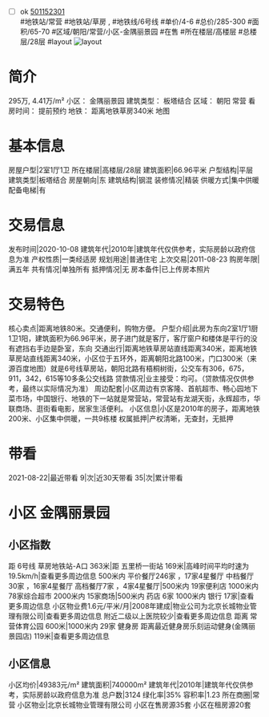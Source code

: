 - [ ] ok [501152301](https://bj.5i5j.com/ershoufang/501152301.html)  
 #地铁站/常营 #地铁站/草房 ,  #地铁线/6号线
#单价/4-6 #总价/285-300 #面积/65-70   #区域/朝阳/常营/小区-金隅丽景园 #在售 #所在楼层/高楼层 #总楼层/28层 #layout 
![layout](http://image2a.5i5j.com/bdir/layout/23891f7f78c441eba54a62c66fcf3f99.png_P5.jpg) 
# 简介 
 295万,  4.41万/m² 
小区： 金隅丽景园
建筑类型： 板塔结合
区域： 朝阳 常营
看房时间： 提前预约
地铁： 距离地铁草房340米 地图
# 基本信息 
 房屋户型|2室1厅1卫
所在楼层|高楼层/28层
建筑面积|66.96平米
户型结构|平层
建筑类型|板塔结合
房屋朝向|东
建筑结构|钢混
装修情况|精装
供暖方式|集中供暖
配备电梯|有
# 交易信息 
 发布时间|2020-10-08
建筑年代|2010年|建筑年代仅供参考，实际房龄以政府信息为准
产权性质|一类经适房
规划用途|普通住宅
上次交易|2011-08-23
购房年限|满五年
共有情况|单独所有
抵押情况|无
房本备件|已上传房本照片
# 交易特色 
 核心卖点|距离地铁80米。交通便利，购物方便。
户型介绍|此房为东向2室1厅1厨1卫1阳，建筑面积为66.96平米，房子进门就是客厅，客厅窗户和楼体是平行的没有遮挡右手边是卧室，东向
交通出行|距离地铁草房站直线距离340米，距离地铁草房站直线距离340米，小区位于五环外，距离朝阳北路100米，门口300米（来源百度地图）就是6号线草房站，朝阳北路有梧桐树街，公交车有306，675，911，342，615等10多条公交线路
贷款情况|业主接受：均可。（贷款情况仅供参考，最终以实际情况为准）
周边配套|小区周边有京客隆、首航超市、畅心园地下菜市场，中国银行、地铁的下一站就是常营站，常营站有龙湖天街，永辉超市，华联商场、逛街看电影，居家生活便利。
小区信息|小区是2010年的房子，距离地铁200米、小区集中供暖，一共9栋楼
权属抵押|产权清晰，无查封，无抵押
# 带看 
 2021-08-22|最近带看	 9|次|近30天带看	 35|次|累计带看
# 小区 金隅丽景园
## 小区指数 
 距 6号线 草房地铁站-A口 363米|距 五里桥一街站 169米|高峰时间平均时速为19.5km/h|查看更多周边信息
500米内 平价餐厅246家 ，17家4星餐厅
中档餐厅30家 ，16家4星餐厅
高档餐厅7家 ，4家4星餐厅|500米内 19家便利店
1000米内 78家综合超市
2000米内 15家商场|500米内 药店 6家
1000米内 银行 17家|查看更多周边信息
小区物业费1.6元/平米/月|2008年建成|物业公司为北京长城物业管理有限公司|查看更多周边信息
附近二级以上医院较少|查看更多周边信息
距离 常营体育公园 600米|1000米内 29家 健身房
距离最近健身房乐刻运动健身(金隅丽景园店) 119米|查看更多周边信息
## 小区信息 
 小区均价|49383元/m²
建筑面积|740000m²
建筑年代|2010年|建筑年代仅供参考，实际房龄以政府信息为准
总户数|3124
绿化率|35%
容积率|1.23
所在商圈|常营
小区物业|北京长城物业管理有限公司
小区在售房源35套
小区在租房源20套
